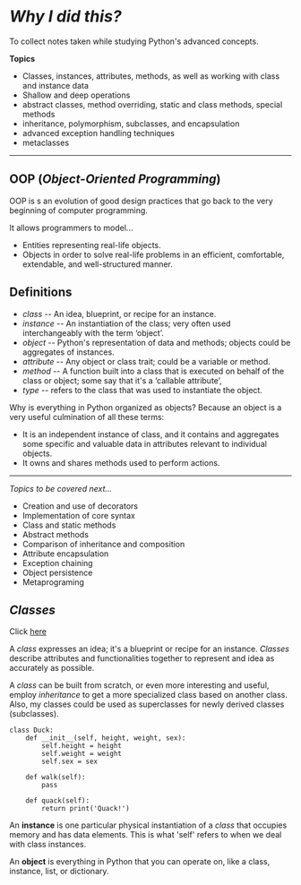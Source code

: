 # *Why I did this?*
To collect notes taken while studying Python's advanced concepts.

**Topics**
 - Classes, instances, attributes, methods, as well as working with class and instance data
 - Shallow and deep operations
 - abstract classes, method overriding, static and class methods, special methods
 - inheritance, polymorphism, subclasses, and encapsulation
 - advanced exception handling techniques
 - metaclasses
------------------------------------------------------------- 
 
## **OOP** (*Object-Oriented Programming*)

OOP is s an evolution of good design practices that go back to the very beginning of computer programming.

It allows programmers to model...
 - Entities representing real-life objects.
 - Objects in order to solve real-life problems in an efficient, comfortable, extendable, and well-structured manner.

## **Definitions**
 - *class* -- An idea, blueprint, or recipe for an instance.
 - *instance* -- An instantiation of the class; very often used interchangeably with the term ‘object’.
 - *object* -- Python's representation of data and methods; objects could be aggregates of instances.
 - *attribute* -- Any object or class trait; could be a variable or method.
 - *method* -- A function built into a class that is executed on behalf of the class or object; some say that it's a ‘callable attribute’,
 - *type* -- refers to the class that was used to instantiate the object.
 

Why is everything in Python organized as objects?
Because an object is a very useful culmination of all these terms:
 - It is an independent instance of class, and it contains and aggregates some specific and valuable data in attributes relevant to individual objects.
 - It owns and shares methods used to perform actions.

-------------------------------------------------------------
*Topics to be covered next...*

 - Creation and use of decorators
 - Implementation of core syntax
 - Class and static methods
 - Abstract methods
 - Comparison of inheritance and composition
 - Attribute encapsulation
 - Exception chaining
 - Object persistence
 - Metaprograming

## *Classes*
Click [here](#class.md)


A *class* expresses an idea; it's a blueprint or recipe for an instance. *Classes* describe attributes and functionalities together to represent and idea as accurately as possible.

A *class* can be built from scratch, or even more interesting and useful, employ *inheritance* to get a more specialized class based on another class.
Also, my classes could be used as superclasses for newly derived classes (subclasses).

```
class Duck:
    def __init__(self, height, weight, sex):
        self.height = height
        self.weight = weight
        self.sex = sex

    def walk(self):
        pass

    def quack(self):
        return print('Quack!')
````
An **instance** is one particular physical instantiation of a *class* that occupies memory and has data elements. This is what 'self' refers to when we deal with class instances.

An **object** is everything in Python that you can operate on, like a class, instance, list, or dictionary.





